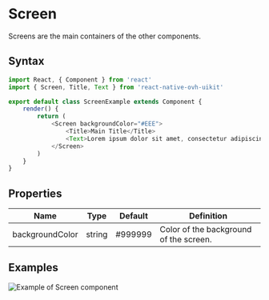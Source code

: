 # Screen

Screens are the main containers of the other components.

## Syntax

```javascript
import React, { Component } from 'react'
import { Screen, Title, Text } from 'react-native-ovh-uikit'

export default class ScreenExample extends Component {
    render() {
        return (
            <Screen backgroundColor="#EEE">
                <Title>Main Title</Title>
                <Text>Lorem ipsum dolor sit amet, consectetur adipiscing elit. Phasellus cursus leo sodales, commodo enim in, malesuada lacus. Aenean eget quam bibendum, accumsan purus id, interdum justo. Phasellus aliquet orci sed dignissim egestas. Duis blandit suscipit diam sit amet aliquet. Mauris tincidunt volutpat leo sit amet sollicitudin. Curabitur ultricies, magna nec pulvinar mollis, leo nulla malesuada purus, pellentesque rhoncus velit turpis in lorem.</Text>
            </Screen>
        )
    }
}
```

## Properties

| Name | Type | Default | Definition |
| - | - | - | - |
| backgroundColor | string | #999999 | Color of the background of the screen. |

## Examples

![Example of Screen component](https://github.com/cygy/ovh-ui-kit-documentation/tree/react-native/src/assets/components/example.png)